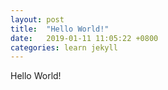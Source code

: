 ```yaml
---
layout: post
title:  "Hello World!"
date:   2019-01-11 11:05:22 +0800
categories: learn jekyll
---
```

Hello World!